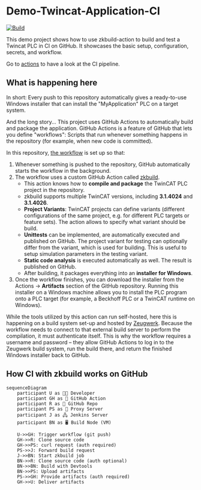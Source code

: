 # Demo-Twincat-Application-CI

[![Build](https://img.shields.io/github/actions/workflow/status/Zeugwerk/Demo-Twincat-Application-CI/build.yml?branch=main&style=for-the-badge&logo=github&label=Build%20Status)](https://github.com/Zeugwerk/Demo-Twincat-Application-CI/actions/workflows/build.yml)

This demo project shows how to use zkbuild-action to build and test a Twincat PLC in CI on GitHub. It showcases the basic setup, configuration, secrets, and workflow.

Go to [actions](https://github.com/Zeugwerk/Demo-Twincat-Application-CI/actions/workflows/build.yml) to have a look at the CI pipeline.

## What is happening here

In short: Every push to this repository automatically gives a ready-to-use Windows installer that can install the "MyApplication" PLC on a target system.

And the long story...
This project uses GitHub Actions to automatically build and package the application.
GitHub Actions is a feature of GitHub that lets you define "workflows": Scripts that run whenever something happens in the repository (for example, when new code is committed).

In this repository, [the workflow](https://github.com/Zeugwerk/Demo-Twincat-Application-CI/blob/main/.github/workflows/build.yml) is set up so that:

1. Whenever something is pushed to the repository, GitHub automatically starts the workflow in the background.
2. The workflow uses a custom GitHub Action called [zkbuild](https://github.com/Zeugwerk/zkbuild-action).
   - This action knows how to **compile and package** the TwinCAT PLC project in the repository.
   - zkbuild supports multiple TwinCAT versions, including **3.1.4024** and **3.1.4026**.
   - **Project Variants**: TwinCAT projects can define variants (different configurations of the same project, e.g. for different PLC targets or feature sets). The action allows to specify what variant should be build.
   - **Unittests** can be implemented, are automatically executed and published on GitHub. The project variant for testing can optionally differ from the variant, which is used for building. This is useful to setup simulation parameters in the testing variant.
   - **Static code analysis** is executed automatically as well. The result is published on GitHub.
   - After building, it packages everything into an **installer for Windows**.
3. Once the workflow finishes, you can download the installer from the Actions → **Artifacts** section of the GitHub repository.
Running this installer on a Windows machine allows you to install the PLC program onto a PLC target (for example, a Beckhoff PLC or a TwinCAT runtime on Windows).

While the tools utilized by this action can run self-hosted, here this is happening on a build system set-up and hosted by [Zeugwerk](https://www.zeugwerk.at). Because the workflow needs to connect to that external build server to perform the compilation, it must authenticate itself. This is why the workflow requires a username and password – they allow GitHub Actions to log in to the Zeugwerk build system, run the build there, and return the finished Windows installer back to GitHub.

## How CI with zkbuild works on GitHub

```mermaid
sequenceDiagram
    participant U as 🧑‍💻 Developer
    participant GH as 🐙 GitHub Action
    participant R as 📂 GitHub Repo
    participant PS as 📡 Proxy Server
    participant J as 🖧 Jenkins Server
    participant BN as 🖥️ Build Node (VM)

    U->>GH: Trigger workflow (git push)
    GH->>R: Clone source code
    GH->>PS: curl request (auth required)
    PS->>J: Forward build request
    J->>BN: Start zkbuild job
    BN->>R: Clone source code (auth optional)
    BN->>BN: Build with Devtools
    BN->>PS: Upload artifacts
    PS->>GH: Provide artifacts (auth required)
    GH->>U: Deliver artifacts
```




